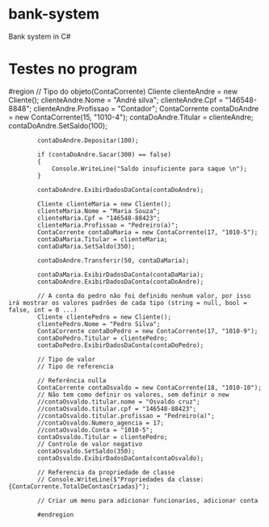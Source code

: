 # bank-system
Bank system in C#

# Testes no program
#region
            // Tipo do objeto(ContaCorrente)
            Cliente clienteAndre = new Cliente();
            clienteAndre.Nome = "André silva";
            clienteAndre.Cpf = "146548-8848";
            clienteAndre.Profissao = "Contador";
            ContaCorrente contaDoAndre = new ContaCorrente(15, "1010-4");
            contaDoAndre.Titular = clienteAndre;
            contaDoAndre.SetSaldo(100);

            contaDoAndre.Depositar(100);

            if (contaDoAndre.Sacar(300) == false)
            {
                Console.WriteLine("Saldo insuficiente para saque \n");
            }

            contaDoAndre.ExibirDadosDaConta(contaDoAndre);

            Cliente clienteMaria = new Cliente();
            clienteMaria.Nome = "Maria Souza";
            clienteMaria.Cpf = "146548-88423";
            clienteMaria.Profissao = "Pedreiro(a)";
            ContaCorrente contaDaMaria = new ContaCorrente(17, "1010-5");
            contaDaMaria.Titular = clienteMaria;
            contaDaMaria.SetSaldo(350);

            contaDoAndre.Transferir(50, contaDaMaria);

            contaDaMaria.ExibirDadosDaConta(contaDaMaria);
            contaDoAndre.ExibirDadosDaConta(contaDoAndre);

            // A conta do pedro não foi definido nenhum valor, por isso irá mostrar os valores padrões de cada tipo (string = null, bool = false, int = 0 ...)
            Cliente clientePedro = new Cliente();
            clientePedro.Nome = "Pedro Silva";
            ContaCorrente contaDoPedro = new ContaCorrente(17, "1010-9");
            contaDoPedro.Titular = clientePedro;
            contaDoPedro.ExibirDadosDaConta(contaDoPedro);

            // Tipo de valor
            // Tipo de referencia

            // Referência nulla
            ContaCorrente contaOsvaldo = new ContaCorrente(18, "1010-10");
            // Não tem como definir os valores, sem definir o new
            //contaOsvaldo.titular.nome = "Osvaldo cruz";
            //contaOsvaldo.titular.cpf = "146548-88423";
            //contaOsvaldo.titular.profissao = "Pedreiro(a)";
            //contaOsvaldo.Numero_agencia = 17;
            //contaOsvaldo.Conta = "1010-5";
            contaOsvaldo.Titular = clientePedro;
            // Controle de valor negativo
            contaOsvaldo.SetSaldo(350);
            contaOsvaldo.ExibirDadosDaConta(contaOsvaldo);

            // Referencia da propriedade de classe
            // Console.WriteLine($"Propriedades da classe: {ContaCorrente.TotalDeContasCriadas}");

            // Criar um menu para adicionar funcionarios, adicionar conta

            #endregion